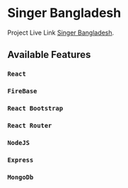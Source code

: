 # Singer Bangladesh

Project Live Link [Singer Bangladesh](https://warehouse-managment-3a1ff.web.app/).

## Available Features

### `React`
### `FireBase`
### `React Bootstrap`
### `React Router`
### `NodeJS`
### `Express`
### `MongoDb`